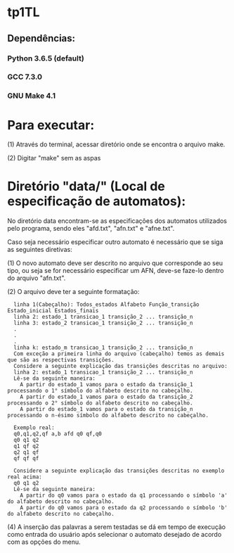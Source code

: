 # tp1TL

## Dependências:
  ### Python 3.6.5 (default)
  
  ### GCC 7.3.0
  
  ### GNU Make 4.1


# Para executar:

  (1) Através do terminal, acessar diretório onde se encontra o arquivo make.
  
  (2) Digitar "make" sem as aspas
  
  
# Diretório "data/" (Local de especificação de automatos):

  No diretório data encontram-se as especificações dos automatos utilizados pelo programa,
  sendo eles "afd.txt", "afn.txt" e "afne.txt".
  
  Caso seja necessário especificar outro automato é necessário que se siga as seguintes diretivas:
  
  (1) O novo automato deve ser descrito no arquivo que corresponde ao seu tipo, ou seja
      se for necessário especificar um AFN, deve-se faze-lo dentro do arquivo "afn.txt".
      
  (2) O arquivo deve ter a seguinte formatação:
  
      linha 1(Cabeçalho): Todos_estados Alfabeto Função_transição Estado_inicial Estados_finais
      linha 2: estado_1 transicao_1 transição_2 ... transição_n 
      linha 3: estado_2 transicao_1 transição_2 ... transição_n
      .
      .
      .
      linha k: estado_m transicao_1 transição_2 ... transição_n
      Com exceção a primeira linha do arquivo (cabeçalho) temos as demais que são as respectivas transições.
      Considere a seguinte explicação das transições descritas no arquivo:
      linha 2: estado_1 transicao_1 transição_2 ... transição_n
      Lê-se da seguinte maneira:
        A partir do estado_1 vamos para o estado da transição_1 processando o 1° símbolo do alfabeto descrito no cabeçalho.
        A partir do estado_1 vamos para o estado da transição_2 processando o 2° símbolo do alfabeto descrito no cabeçalho.
        A partir do estado_1 vamos para o estado da transição_n processando o n-ésimo símbolo do alfabeto descrito no cabeçalho.
        
      Exemplo real:
      q0,q1,q2,qf a,b afd q0 qf,q0
      q0 q1 q2
      q1 qf q2
      q2 q1 qf
      qf qf qf
      
      Considere a seguinte explicação das transições descritas no exemplo real acima:
      q0 q1 q2
      Lê-se da seguinte maneira:
        A partir do q0 vamos para o estado da q1 processando o símbolo 'a' do alfabeto descrito no cabeçalho.
        A partir do q0 vamos para o estado da q2 processando o símbolo 'b' do alfabeto descrito no cabeçalho.
        
   (4) A inserção das palavras a serem testadas se dá em tempo de execução como entrada do
       usuário após selecionar o automato desejado de acordo com as opções do menu.
